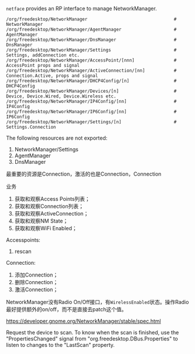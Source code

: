`netface` provides an RP interface to manage NetworkManager.

```
/org/freedesktop/NetworkManager                                 # NetworkManager
/org/freedesktop/NetworkManager/AgentManager                    # AgentManager
/org/freedesktop/NetworkManager/DnsManager                      # DnsManager
/org/freedesktop/NetworkManager/Settings                        # Settings, addConnection etc.
/org/freedesktop/NetworkManager/AccessPoint/[nnn]               # AccessPoint props and signal
/org/freedesktop/NetworkManager/ActiveConnection/[nn]           # Connection.Active, props and signal
/org/freedesktop/NetworkManager/DHCP4Config/[n]                 # DHCP4Config
/org/freedesktop/NetworkManager/Devices/[n]                     # Device, Device.Wired, Device.Wireless etc.
/org/freedesktop/NetworkManager/IP4Config/[nn]                  # IP4Config
/org/freedesktop/NetworkManager/IP6Config/[nn]                  # IP6Config
/org/freedesktop/NetworkManager/Settings/[n]                    # Settings.Connection
```

The following resources are not exported:

1. NetworkManager/Settings
2. AgentManager
3. DnsManager

最重要的资源是Connection，激活的也是Connection，Connection


业务

1. 获取和观察Access Points列表；
2. 获取和观察Connection列表；
3. 获取和观察ActiveConnection；
4. 获取和观察NM State；
5. 获取和观察WiFi Enabled；

Accesspoints:
1. rescan

Connection:
1. 添加Connection；
2. 删除Connection；
3. 激活Connection；

NetworkManager没有Radio On/Off接口，有`WirelessEnabled`状态。操作Radio最好提供额外的on/off，而不是直接去patch这个值。

https://developer.gnome.org/NetworkManager/stable/spec.html

Request the device to scan. To know when the scan is finished, use the "PropertiesChanged" signal from "org.freedesktop.DBus.Properties" to listen to changes to the "LastScan" property.

